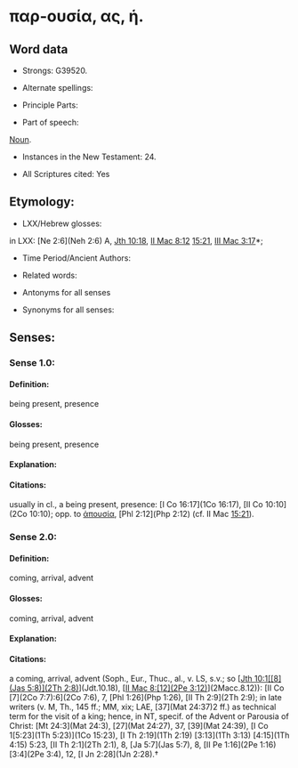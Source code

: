 # παρ-ουσία, ας, ἡ.

<!-- Status: S2=NeedsReview -->
<!-- Lexica used for edits: BDAG, FFM, LN, A-S -->

## Word data

* Strongs: G39520.

* Alternate spellings:



* Principle Parts: 


* Part of speech: 

[Noun](http://ugg.readthedocs.io/en/latest/noun.html).

* Instances in the New Testament: 24.

* All Scriptures cited: Yes

## Etymology: 


* LXX/Hebrew glosses: 

in LXX: [Ne 2:6](Neh 2:6) A, [Jth 10:18](Jdt.10.18), [II Mac 8:12](2Macc.8.12) [15:21](2Macc.15.21), [III Mac 3:17](3Macc.3.17)*;

* Time Period/Ancient Authors: 


* Related words: 

* Antonyms for all senses

* Synonyms for all senses: 


## Senses:


### Sense  1.0: 

#### Definition: 

being present, presence

#### Glosses: 

being present, presence

#### Explanation: 


#### Citations: 

usually in cl., a being present, presence: [I Co 16:17](1Co 16:17), [II Co 10:10](2Co 10:10); opp. to [ἀπουσία](), [Phl 2:12](Php 2:12) (cf. II Mac [15:21](2Macc.15.21)).

### Sense  2.0: 

#### Definition: 

coming, arrival, advent

#### Glosses: 

coming, arrival, advent

#### Explanation: 


#### Citations: 

a coming, arrival, advent (Soph., Eur., Thuc., al., v. LS, s.v.; so [[Jth 10:1[[8](Jas 5:8)](2Th 2:8)](Jdt.10.18)](Jdt.10.18), [[II Mac 8:[12](2Pe 3:12)](2Macc.8.12)](2Macc.8.12)): [II Co [7](2Co 7:7):6](2Co 7:6), 7, [Phl 1:26](Php 1:26), [II Th 2:9](2Th 2:9); in late writers (v. M, Th., 145 ff.; MM, xix; LAE, [37](Mat 24:37)2 ff.) as technical term for the visit of a king; hence, in NT, specif. of the Advent or Parousia of Christ: [Mt 24:3](Mat 24:3), [27](Mat 24:27), 37, [39](Mat 24:39), [I Co 1[5:23](1Th 5:23)](1Co 15:23), [I Th 2:19](1Th 2:19) [3:13](1Th 3:13) [4:15](1Th 4:15) 5:23, [II Th 2:1](2Th 2:1), 8, [Ja 5:7](Jas 5:7), 8, [II Pe 1:16](2Pe 1:16) [3:4](2Pe 3:4), 12, [I Jn 2:28](1Jn 2:28).†